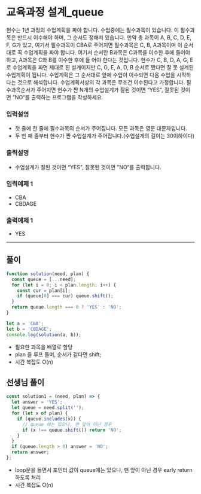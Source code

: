 # 교육과정 설계_queue

현수는 1년 과정의 수업계획을 짜야 합니다.
수업중에는 필수과목이 있습니다. 이 필수과목은 반드시 이수해야 하며, 그 순서도 정해져 있습니다.
만약 총 과목이 A, B, C, D, E, F, G가 있고, 여기서 필수과목이 CBA로 주어지면 필수과목은 C, B, A과목이며 이 순서대로 꼭 수업계획을 짜야 합니다.
여기서 순서란 B과목은 C과목을 이수한 후에 들어야 하고, A과목은 C와 B를 이수한 후에 들
어야 한다는 것입니다.
현수가 C, B, D, A, G, E로 수업계획을 짜면 제대로 된 설계이지만 C, G, E, A, D, B 순서로 짰다면 잘 못 설계된 수업계획이 됩니다.
수업계획은 그 순서대로 앞에 수업이 이수되면 다음 수업을 시작하다는 것으로 해석합니다.
수업계획서상의 각 과목은 무조건 이수된다고 가정합니다.
필수과목순서가 주어지면 현수가 짠 N개의 수업설계가 잘된 것이면 “YES", 잘못된 것이면 ”NO“를 출력하는 프로그램을 작성하세요.

### 입력설명

- 첫 줄에 한 줄에 필수과목의 순서가 주어집니다. 모든 과목은 영문 대문자입니다.
- 두 번 째 줄부터 현수가 짠 수업설계가 주어집니다.(수업설계의 길이는 30이하이다)

### 출력설명

- 수업설계가 잘된 것이면 “YES", 잘못된 것이면 ”NO“를 출력합니다.

### 입력예제 1

- CBA
- CBDAGE

### 출력예제 1

- YES

---

## 풀이

```js
function solution(need, plan) {
  const queue = [...need];
  for (let i = 0; i < plan.length; i++) {
    const cur = plan[i];
    if (queue[0] === cur) queue.shift();
  }
  return queue.length === 0 ? 'YES' : 'NO';
}

let a = 'CBA';
let b = 'CBDAGE';
console.log(solution(a, b));
```

- 필요한 과목을 배열로 할당
- plan 을 루프 돌며, 순서가 같다면 shift;
- 시간 복잡도 O(n)

## 선생님 풀이

```js
const solution1 = (need, plan) => {
  let answer = 'YES';
  let queue = need.split('');
  for (let x of plan) {
    if (queue.includes(x)) {
      // queue 에는 있으나, 맨 앞이 아닌 경우
      if (x !== queue.shift()) return 'NO';
    }
  }
  if (queue.length > 0) answer = 'NO';
  return answer;
};
```

- loop문을 돌면서 포인터 값이 queue에는 있으나, 맨 앞이 아닌 경우 early return 하도록 처리
- 시간 복잡도 O(n)
